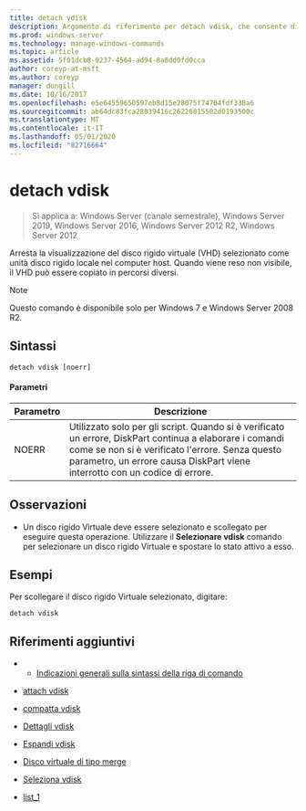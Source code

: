 ```yaml
---
title: detach vdisk
description: Argomento di riferimento per detach vdisk, che consente di arrestare il disco rigido virtuale (VHD) selezionato come unità disco rigido locale nel computer host.
ms.prod: windows-server
ms.technology: manage-windows-commands
ms.topic: article
ms.assetid: 5f01dcb8-9237-4564-ad94-8a8dd0fd0cca
author: coreyp-at-msft
ms.author: coreyp
manager: dongill
ms.date: 10/16/2017
ms.openlocfilehash: e5e64559650597eb8d15e28075f74704fdf338a6
ms.sourcegitcommit: ab64dc83fca28039416c26226815502d0193500c
ms.translationtype: MT
ms.contentlocale: it-IT
ms.lasthandoff: 05/01/2020
ms.locfileid: "82716664"
---
```

# <a name="detach-vdisk"></a>detach vdisk

> Si applica a: Windows Server (canale semestrale), Windows Server 2019, Windows Server 2016, Windows Server 2012 R2, Windows Server 2012

Arresta la visualizzazione del disco rigido virtuale (VHD) selezionato come unità disco rigido locale nel computer host. Quando viene reso non visibile, il VHD può essere copiato in percorsi diversi.  
  
> [!NOTE]  
> Questo comando è disponibile solo per Windows 7 e Windows Server 2008 R2.  
  
## <a name="syntax"></a>Sintassi  
  
```  
detach vdisk [noerr]  
```  
  
#### <a name="parameters"></a>Parametri  
  
|Parametro|Descrizione|  
|-------|--------|  
|NOERR|Utilizzato solo per gli script. Quando si è verificato un errore, DiskPart continua a elaborare i comandi come se non si è verificato l'errore. Senza questo parametro, un errore causa DiskPart viene interrotto con un codice di errore.|  
  
## <a name="remarks"></a>Osservazioni  
  
-   Un disco rigido Virtuale deve essere selezionato e scollegato per eseguire questa operazione. Utilizzare il **Selezionare vdisk** comando per selezionare un disco rigido Virtuale e spostare lo stato attivo a esso.  
  
## <a name="examples"></a>Esempi  
Per scollegare il disco rigido Virtuale selezionato, digitare:  
  
```  
detach vdisk  
```  
  
## <a name="additional-references"></a>Riferimenti aggiuntivi  
  
-   - [Indicazioni generali sulla sintassi della riga di comando](command-line-syntax-key.md)  
  
-   [attach vdisk](attach-vdisk.md)  
  
-   [compatta vdisk](compact-vdisk.md)  

-   [Dettagli vdisk](detail-vdisk.md)  
  
-   [Espandi vdisk](expand-vdisk.md)  
  
-   [Disco virtuale di tipo merge](merge-vdisk.md)  
  
-   [Seleziona vdisk](select-vdisk.md)  
  
-   [list_1](list_1.md)  
  

